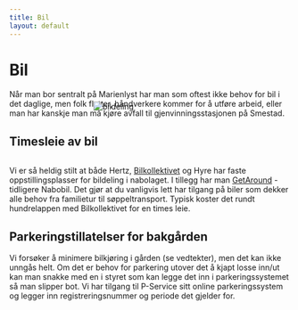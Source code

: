 ```yaml
---
title: Bil
layout: default
---
```


# Bil 
Når man bor sentralt på Marienlyst har man som oftest ikke behov for bil i det daglige,
men folk flytter, håndverkere kommer for å utføre arbeid, eller man har kanskje man
må kjøre avfall til gjenvinningsstasjonen på Smestad.

## Timesleie av bil

<img alt="bildeling" style="margin: -20% 10% -15%;padding: 0 20% 0;"
    src="https://bilkollektivet.no/content/uploads/2024/01/Maksimer-AS-BK-bil-privat.gif"  />

Vi er så heldig stilt at både Hertz, [Bilkollektivet](https://bilkollektivet.no/) og Hyre har faste oppstillingsplasser for bildeling i nabolaget. I tillegg har man [GetAround](https://getaround.no) - tidligere Nabobil. Det gjør at du vanligvis lett har tilgang på biler som dekker alle behov fra familietur til søppeltransport. Typisk koster det rundt hundrelappen med Bilkollektivet for en times leie.

## Parkeringstillatelser for bakgården
Vi forsøker å minimere bilkjøring i gården (se vedtekter), men det kan ikke unngås helt. Om det er behov for parkering utover det å kjapt losse inn/ut kan man snakke med en i styret som kan legge det inn i parkeringssystemet så man slipper bot. Vi har tilgang til P-Service sitt online parkeringssystem og legger inn registreringsnummer og periode det gjelder for.

